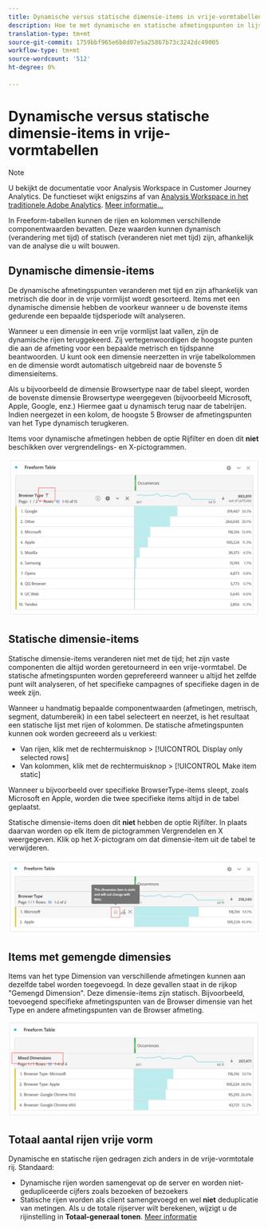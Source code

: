 ```yaml
---
title: Dynamische versus statische dimensie-items in vrije-vormtabellen
description: Hoe te met dynamische en statische afmetingspunten in lijsten in wisselwerking te staan.
translation-type: tm+mt
source-git-commit: 1759bbf965e6b8d07e5a25867b73c3242dc49005
workflow-type: tm+mt
source-wordcount: '512'
ht-degree: 0%

---
```



# Dynamische versus statische dimensie-items in vrije-vormtabellen

>[!NOTE]
>
>U bekijkt de documentatie voor Analysis Workspace in Customer Journey Analytics. De functieset wijkt enigszins af van [Analysis Workspace in het traditionele Adobe Analytics](https://docs.adobe.com/content/help/en/analytics/analyze/analysis-workspace/home.html). [Meer informatie...](/help/getting-started/cja-aa.md)

In Freeform-tabellen kunnen de rijen en kolommen verschillende componentwaarden bevatten. Deze waarden kunnen dynamisch (verandering met tijd) of statisch (veranderen niet met tijd) zijn, afhankelijk van de analyse die u wilt bouwen.

## Dynamische dimensie-items

De dynamische afmetingspunten veranderen met tijd en zijn afhankelijk van metrisch die door in de vrije vormlijst wordt gesorteerd. Items met een dynamische dimensie hebben de voorkeur wanneer u de bovenste items gedurende een bepaalde tijdsperiode wilt analyseren.

Wanneer u een dimensie in een vrije vormlijst laat vallen, zijn de dynamische rijen teruggekeerd. Zij vertegenwoordigen de hoogste punten die aan de afmeting voor een bepaalde metrisch en tijdspanne beantwoorden. U kunt ook een dimensie neerzetten in vrije tabelkolommen en de dimensie wordt automatisch uitgebreid naar de bovenste 5 dimensieitems.

Als u bijvoorbeeld de dimensie Browsertype naar de tabel sleept, worden de bovenste dimensie Browsertype weergegeven (bijvoorbeeld Microsoft, Apple, Google, enz.) Hiermee gaat u dynamisch terug naar de tabelrijen. Indien neergezet in een kolom, de hoogste 5 Browser de afmetingspunten van het Type dynamisch terugkeren.

Items voor dynamische afmetingen hebben de optie Rijfilter en doen dit **niet** beschikken over vergrendelings- en X-pictogrammen.

![](assets/dynamic-items.png)

## Statische dimensie-items

Statische dimensie-items veranderen niet met de tijd; het zijn vaste componenten die altijd worden geretourneerd in een vrije-vormtabel. De statische afmetingspunten worden geprefereerd wanneer u altijd het zelfde punt wilt analyseren, of het specifieke campagnes of specifieke dagen in de week zijn.

Wanneer u handmatig bepaalde componentwaarden (afmetingen, metrisch, segment, datumbereik) in een tabel selecteert en neerzet, is het resultaat een statische lijst met rijen of kolommen. De statische afmetingspunten kunnen ook worden gecreeerd als u verkiest:

* Van rijen, klik met de rechtermuisknop > [!UICONTROL Display only selected rows]
* Van kolommen, klik met de rechtermuisknop > [!UICONTROL Make item static]

Wanneer u bijvoorbeeld over specifieke BrowserType-items sleept, zoals Microsoft en Apple, worden die twee specifieke items altijd in de tabel geplaatst.

Statische dimensie-items doen dit **niet** hebben de optie Rijfilter. In plaats daarvan worden op elk item de pictogrammen Vergrendelen en X weergegeven. Klik op het X-pictogram om dat dimensie-item uit de tabel te verwijderen.

![](assets/static-items.png)

## Items met gemengde dimensies

Items van het type Dimension van verschillende afmetingen kunnen aan dezelfde tabel worden toegevoegd. In deze gevallen staat in de rijkop &quot;Gemengd Dimension&quot;. Deze dimensie-items zijn statisch. Bijvoorbeeld, toevoegend specifieke afmetingspunten van de Browser dimensie van het Type en andere afmetingspunten van de Browser afmeting.

![](assets/mixed-dimensions.png)

## Totaal aantal rijen vrije vorm

Dynamische en statische rijen gedragen zich anders in de vrije-vormtotale rij. Standaard:

* Dynamische rijen worden samengevat op de server en worden niet-gedupliceerde cijfers zoals bezoeken of bezoekers
* Statische rijen worden als client samengevoegd en wel **niet** deduplicatie van metingen. Als u de totale rijserver wilt berekenen, wijzigt u de rijinstelling in **Totaal-generaal tonen**. [Meer informatie](https://docs.adobe.com/content/help/en/analytics/analyze/analysis-workspace/visualizations/freeform-table/workspace-totals.html)

